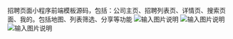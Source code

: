 招聘页面小程序前端模板源码，包括：公司主页、招聘列表页、详情页、搜索页面、我的。包括地图、列表筛选、分享等功能
![输入图片说明](https://images.gitee.com/uploads/images/2020/0525/150230_91d45dce_1028865.png "img_d6d0e5bb0e37c3f05d789c11002013fb.png")
![输入图片说明](https://images.gitee.com/uploads/images/2020/0525/150245_4aa39be4_1028865.png "img_93f5acb60439d54616afd123db5f5589.png")
![输入图片说明](https://images.gitee.com/uploads/images/2020/0525/150300_5c9c649f_1028865.png "img_775e0023edcf19f8c833ae43fa33f500.png")